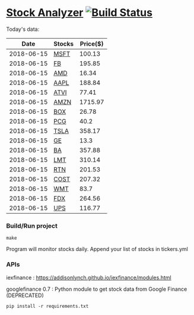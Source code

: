 # [Stock Analyzer](https://ogoyal.github.io/StockAnalyzer/) [![Build Status](https://travis-ci.org/ogoyal/StockAnalyzer.svg?branch=master)](https://travis-ci.org/ogoyal/StockAnalyzer)

Today's data:

| Date| Stocks| Price($) | 
| --- | --- | ---  | 
| 2018-06-15| [MSFT](https://plot.ly/~ogoyal/2)| 100.13 | 
| 2018-06-15| [FB](https://plot.ly/~ogoyal/4)| 195.85 | 
| 2018-06-15| [AMD](https://plot.ly/~ogoyal/6)| 16.34 | 
| 2018-06-15| [AAPL](https://plot.ly/~ogoyal/8)| 188.84 | 
| 2018-06-15| [ATVI](https://plot.ly/~ogoyal/10)| 77.41 | 
| 2018-06-15| [AMZN](https://plot.ly/~ogoyal/12)| 1715.97 | 
| 2018-06-15| [BOX](https://plot.ly/~ogoyal/14)| 26.78 | 
| 2018-06-15| [PCG](https://plot.ly/~ogoyal/16)| 40.2 | 
| 2018-06-15| [TSLA](https://plot.ly/~ogoyal/18)| 358.17 | 
| 2018-06-15| [GE](https://plot.ly/~ogoyal/20)| 13.3 | 
| 2018-06-15| [BA](https://plot.ly/~ogoyal/22)| 357.88 | 
| 2018-06-15| [LMT](https://plot.ly/~ogoyal/24)| 310.14 | 
| 2018-06-15| [RTN](https://plot.ly/~ogoyal/26)| 201.53 | 
| 2018-06-15| [COST](https://plot.ly/~ogoyal/28)| 207.32 | 
| 2018-06-15| [WMT](https://plot.ly/~ogoyal/30)| 83.7 | 
| 2018-06-15| [FDX](https://plot.ly/~ogoyal/32)| 264.56 | 
| 2018-06-15| [UPS](https://plot.ly/~ogoyal/34)| 116.77 | 

### Build/Run project

```
make
```

Program will monitor stocks daily. Append your list of stocks in tickers.yml

### APIs
iexfinance : https://addisonlynch.github.io/iexfinance/modules.html

googlefinance 0.7 : Python module to get stock data from Google Finance (DEPRECATED)

```
pip install -r requirements.txt
```
